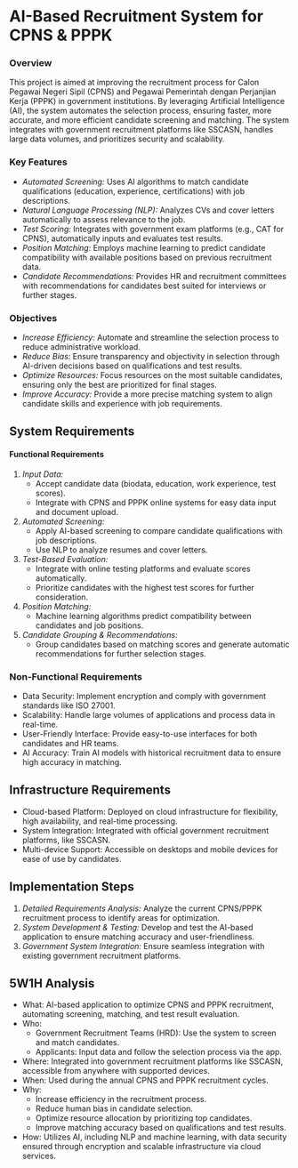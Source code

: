 # AI-Based Recruitment System for CPNS & PPPK

### Overview
This project is aimed at improving the recruitment process for Calon Pegawai Negeri Sipil (CPNS) and Pegawai Pemerintah dengan Perjanjian Kerja (PPPK) in government institutions. By leveraging Artificial Intelligence (AI), the system automates the selection process, ensuring faster, more accurate, and more efficient candidate screening and matching. The system integrates with government recruitment platforms like SSCASN, handles large data volumes, and prioritizes security and scalability.

### Key Features

* *Automated Screening:* Uses AI algorithms to match candidate qualifications (education, experience, certifications) with job descriptions.
* *Natural Language Processing (NLP):* Analyzes CVs and cover letters automatically to assess relevance to the job.
* *Test Scoring:* Integrates with government exam platforms (e.g., CAT for CPNS), automatically inputs and evaluates test results.
* *Position Matching:* Employs machine learning to predict candidate compatibility with available positions based on previous recruitment data.
* *Candidate Recommendations:* Provides HR and recruitment committees with recommendations for candidates best suited for interviews or further stages.


### Objectives

* *Increase Efficiency:* Automate and streamline the selection process to reduce administrative workload.
* *Reduce Bias:* Ensure transparency and objectivity in selection through AI-driven decisions based on qualifications and test results.
* *Optimize Resources:* Focus resources on the most suitable candidates, ensuring only the best are prioritized for final stages.
* *Improve Accuracy:* Provide a more precise matching system to align candidate skills and experience with job requirements.


## System Requirements
#### Functional Requirements
1. *Input Data:* 
     * Accept candidate data (biodata, education, work experience, test scores).
     * Integrate with CPNS and PPPK online systems for easy data input and document upload.
2. *Automated Screening:*
     * Apply AI-based screening to compare candidate qualifications with job descriptions.
     * Use NLP to analyze resumes and cover letters.
3. *Test-Based Evaluation:*
     * Integrate with online testing platforms and evaluate scores automatically.
     * Prioritize candidates with the highest test scores for further consideration.
4. *Position Matching:*
     * Machine learning algorithms predict compatibility between candidates and job positions.
5. *Candidate Grouping & Recommendations:*
   * Group candidates based on matching scores and generate automatic recommendations for further selection stages.

### Non-Functional Requirements

* Data Security: Implement encryption and comply with government standards like ISO 27001.
* Scalability: Handle large volumes of applications and process data in real-time.
* User-Friendly Interface: Provide easy-to-use interfaces for both candidates and HR teams.
* AI Accuracy: Train AI models with historical recruitment data to ensure high accuracy in matching.

## Infrastructure Requirements
* Cloud-based Platform: Deployed on cloud infrastructure for flexibility, high availability, and real-time processing.
* System Integration: Integrated with official government recruitment platforms, like SSCASN.
* Multi-device Support: Accessible on desktops and mobile devices for ease of use by candidates.

## Implementation Steps
1. *Detailed Requirements Analysis:* Analyze the current CPNS/PPPK recruitment process to identify areas for optimization.
2. *System Development & Testing:* Develop and test the AI-based application to ensure matching accuracy and user-friendliness.
3. *Government System Integration:* Ensure seamless integration with existing government recruitment platforms.

## 5W1H Analysis
* What: AI-based application to optimize CPNS and PPPK recruitment, automating screening, matching, and test result evaluation.
* Who:
   * Government Recruitment Teams (HRD): Use the system to screen and match candidates.
   * Applicants: Input data and follow the selection process via the app.
* Where: Integrated into government recruitment platforms like SSCASN, accessible from anywhere with supported devices.
* When: Used during the annual CPNS and PPPK recruitment cycles.
* Why:
   * Increase efficiency in the recruitment process.
   * Reduce human bias in candidate selection.
   * Optimize resource allocation by prioritizing top candidates.
   * Improve matching accuracy based on qualifications and test results.
* How: Utilizes AI, including NLP and machine learning, with data security ensured through encryption and scalable infrastructure via cloud services.
